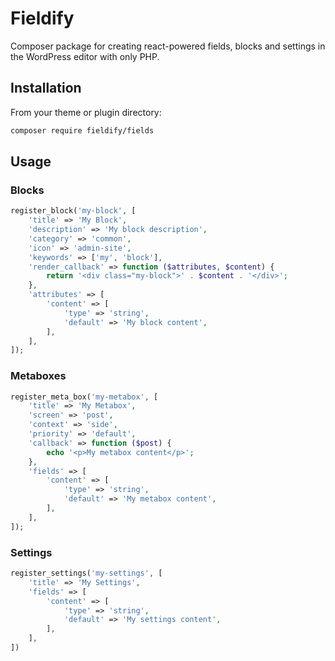 # Fieldify

Composer package for creating react-powered fields, blocks and settings in the
WordPress editor with only PHP.

## Installation

From your theme or plugin directory:

```bash
composer require fieldify/fields
```

## Usage

### Blocks

```php
register_block('my-block', [
	'title' => 'My Block',
	'description' => 'My block description',
	'category' => 'common',
	'icon' => 'admin-site',
	'keywords' => ['my', 'block'],
	'render_callback' => function ($attributes, $content) {
		return '<div class="my-block">' . $content . '</div>';
	},
	'attributes' => [
		'content' => [
			'type' => 'string',
			'default' => 'My block content',
		],
	],
]);

```

### Metaboxes

```php
register_meta_box('my-metabox', [
	'title' => 'My Metabox',
	'screen' => 'post',
	'context' => 'side',
	'priority' => 'default',
	'callback' => function ($post) {
		echo '<p>My metabox content</p>';
	},
	'fields' => [
		'content' => [
			'type' => 'string',
			'default' => 'My metabox content',
		],
	],
]);
```

### Settings

```php
register_settings('my-settings', [
	'title' => 'My Settings',
	'fields' => [
		'content' => [
			'type' => 'string',
			'default' => 'My settings content',
		],
	],
])
```

